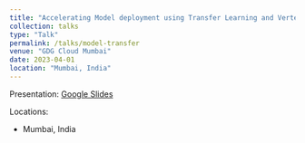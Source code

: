 ```yaml
---
title: "Accelerating Model deployment using Transfer Learning and Vertex AI"
collection: talks
type: "Talk"
permalink: /talks/model-transfer
venue: "GDG Cloud Mumbai"
date: 2023-04-01
location: "Mumbai, India"
---
```


Presentation: [Google Slides](https://docs.google.com/presentation/d/1WQSkRO2jPXixaaA2QJ07_H-Bl_rJGe8GI6WkCBxu2Io)

Locations:
- Mumbai, India